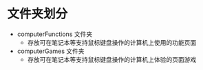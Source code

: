 # 文件夹划分
+ computerFunctions 文件夹
   - 存放可在笔记本等支持鼠标键盘操作的计算机上使用的功能页面
+ computerGames 文件夹
   - 存放可在笔记本等支持鼠标键盘操作的计算机上体验的页面游戏